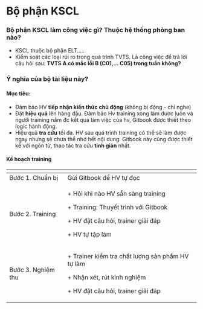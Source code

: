 # Bộ phận KSCL

### Bộ phận KSCL làm công việc gì? Thuộc hệ thống phòng ban nào?

* KSCL thuộc bộ phận ELT.....
* Kiểm soát các loại rủi ro trong quá trình TVTS. Là công việc để trả lời câu hỏi sau: **TVTS A có mắc lỗi B \(C01,... C05\) trong tuần không?**

### Ý nghĩa của bộ tài liệu này?

#### Mục tiêu: 

* Đảm bảo HV **tiếp nhận kiến thức chủ động** \(không bị động - chỉ nghe\)
* Đặt **hiệu quả** lên hàng đầu. Đảm bảo Hv training xong làm được luôn và người training nắm đc kết quả làm việc của hv, Gitbook được thiết theo logic hành động.
* Hiệu quả **tra cứu** tối đa. HV sau quá trình training có thể sẽ làm được ngay nhưng sẽ chưa thể nhớ hết nội dung. Gitbook này cũng được thiết kế với ngôn từ, thao tác tra cứu **tinh giản** nhất.

#### Kế hoạch training

<table>
  <thead>
    <tr>
      <th style="text-align:left"></th>
      <th style="text-align:left"></th>
    </tr>
  </thead>
  <tbody>
    <tr>
      <td style="text-align:left">B&#x1B0;&#x1EDB;c 1. Chu&#x1EA9;n b&#x1ECB;</td>
      <td style="text-align:left">G&#x1EED;i Gitbook &#x111;&#x1EC3; HV t&#x1EF1; &#x111;&#x1ECD;c</td>
    </tr>
    <tr>
      <td style="text-align:left">B&#x1B0;&#x1EDB;c 2. Training</td>
      <td style="text-align:left">
        <p>+ H&#x1ECF;i khi n&#xE0;o HV s&#x1EB5;n s&#xE0;ng training</p>
        <p>+ Training: Thuy&#x1EBF;t tr&#xEC;nh v&#x1EDB;i Gitbook</p>
        <p>+ HV &#x111;&#x1EB7;t c&#xE2;u h&#x1ECF;i, trainer gi&#x1EA3;i &#x111;&#xE1;p</p>
        <p>+ HV t&#x1EF1; t&#x1EAD;p l&#xE0;m</p>
      </td>
    </tr>
    <tr>
      <td style="text-align:left">B&#x1B0;&#x1EDB;c 3. Nghi&#x1EC7;m thu</td>
      <td style="text-align:left">
        <p>+ Trainer ki&#x1EC3;m tra ch&#x1EA5;t l&#x1B0;&#x1EE3;ng s&#x1EA3;n ph&#x1EA9;m
          HV t&#x1EF1; l&#xE0;m</p>
        <p>+ Nh&#x1EAD;n x&#xE9;t, r&#xFA;t kinh nghi&#x1EC7;m</p>
        <p>+ HV &#x111;&#x1EB7;t c&#xE2;u h&#x1ECF;i, trainer gi&#x1EA3;i &#x111;&#xE1;p</p>
      </td>
    </tr>
  </tbody>
</table>

